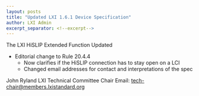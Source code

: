 ```yaml
---
layout: posts
title: "Updated LXI 1.6.1 Device Specification"
author: LXI Admin
excerpt_separator: <!--excerpt-->
---
```


The LXI HiSLIP Extended Function Updated
* Editorial change to Rule 20.4.4
	* Now clarifies if the HiSLIP connection has to stay open on a LCI
	* Changed email addresses for contact and interpretations of the spec 

<!--excerpt-->


John Ryland
LXI Technical Committee Chair
Email: tech-chair@members.lxistandard.org



